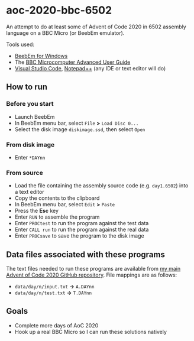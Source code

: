 # aoc-2020-bbc-6502
An attempt to do at least some of Advent of Code 2020 in 6502 assembly language on a BBC Micro (or BeebEm emulator).

Tools used:

* [BeebEm for Windows](https://github.com/stardot/beebem-windows)
* The [BBC Microcomputer Advanced User Guide](http://stardot.org.uk/mirrors/www.bbcdocs.com/filebase/essentials/BBC%20Microcomputer%20Advanced%20User%20Guide.pdf)
* [Visual Studio Code](https://code.visualstudio.com/), [Notepad++](https://notepad-plus-plus.org/) (any IDE or text editor will do)

## How to run

### Before you start

* Launch BeebEm
* In BeebEm menu bar, select `File` **>** `Load Disc 0...`
* Select the disk image `diskimage.ssd`, then select `Open`

### From disk image

* Enter `*DAYnn`

### From source

* Load the file containing the assembly source code (e.g. `day1.6502`) into a text editor
* Copy the contents to the clipboard
* In BeebEm menu bar, select `Edit` **>** `Paste`
* Press the **Esc** key
* Enter `RUN` to assemble the program
* Enter `PROCtest` to run the program against the test data
* Enter `CALL run` to run the program against the real data
* Enter `PROCsave` to save the program to the disk image

## Data files associated with these programs

The text files needed to run these programs are available from [my main Advent of Code 2020 GitHub repository](https://github.com/techiekeith/advent-of-code-2020). File mappings are as follows:

* `data/day/n/input.txt` **->** `A.DAYnn`
* `data/day/n/test.txt` **->** `T.DAYnn`

## Goals

* Complete more days of AoC 2020
* Hook up a real BBC Micro so I can run these solutions natively
